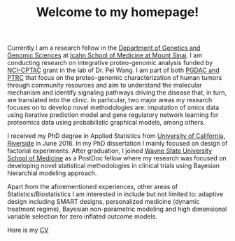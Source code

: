 ﻿---
permalink: /
title: "Welcome to my homepage!"
excerpt: "About me"
author_profile: true
redirect_from: 
  - /about/
  - /about.html
---

Currently I am a research fellow in the [Department of Genetics and Genomic Sciences](https://icahn.mssm.edu/research/genomics) at [Icahn School of Medicine at Mount Sinai](https://icahn.mssm.edu/). I am conducting research on integrative proteo-genomic analysis funded by [NCI-CPTAC](https://proteomics.cancer.gov/programs/cptac) grant in the lab of Dr. Pei Wang. I am part of both [PGDAC and PTRC](https://proteomics.cancer.gov/programs/cptac/consortium/cptac-teams) that focus on the proteo-genomic characterization of human tumors through community resources and aim to understand the molecular mechanism and identify signaling pathways driving the disease that, in turn, are translated into the clinic. In particular, two major areas my research focuses on to develop novel methodologies are: imputation of omics data using iterative prediction model and gene regulatory network learning for proteomics data using probabilistic graphical models, among others.


I received my PhD degree in Applied Statistics from [University of California, Riverside](https://statistics.ucr.edu/) in June 2016. In my PhD dissertation I mainly focused on design of factorial experiments. After graduation, I joined [Wayne State University School of Medicine](https://www.med.wayne.edu/) as a PostDoc fellow where my research was focused on developing novel statistical methodologies in clinical trials using Bayesian hierarchial modeling approach. 


Apart from the aforementioned experiences, other areas of Statistics/Biostatistics I am interested in include but not limited to: adaptive design including SMART designs, personalized medicine (dynamic treatment regime), Bayesian non-parametric modeling and high dimensional variable selection for zero inflated outcome models.


Here is my [CV](http://shrabanti87.github.io/files/Shrabanti_CV.pdf)

